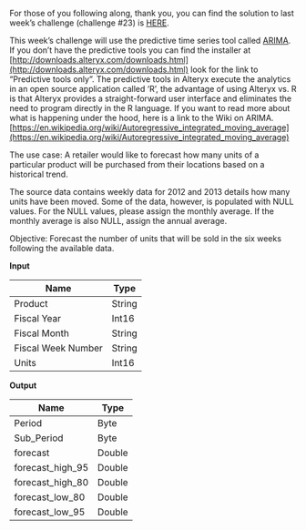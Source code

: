 ﻿For those of you following along, thank you, you can find the solution to last week’s  challenge (challenge #23) is  [HERE](https://community.alteryx.com/t5/Weekly-Challenge/Weekly-Exercise-23-Advanced-Data-Parsing-CPG-Data-Advanced/m-p/36752#U36752).

This week’s  challenge will use the predictive time series tool called  [ARIMA](https://help.alteryx.com/current/designer/arima-tool). If you don’t have the predictive tools you can find the installer at  [http://downloads.alteryx.com/downloads.html](http://downloads.alteryx.com/downloads.html)  look for the link to “Predictive tools only”. The predictive tools in Alteryx execute the analytics in an open source application called ‘R’, the advantage of using Alteryx vs. R is that Alteryx provides a straight-forward user interface and eliminates the need to program directly in the R language. If you want to read more about what is happening under the hood, here is a link to the Wiki on ARIMA.  [https://en.wikipedia.org/wiki/Autoregressive_integrated_moving_average](https://en.wikipedia.org/wiki/Autoregressive_integrated_moving_average)

The use case: A retailer would like to forecast how many units of a particular product will be purchased from their locations based on a historical trend.

The source data contains weekly data for 2012 and 2013 details how many units have been moved. Some of the data, however, is populated with NULL values. For the NULL values, please assign the monthly average. If the monthly average is also NULL, assign the annual average.

Objective: Forecast the number of units that will be sold in the six weeks following the available data.

**Input**


|        Name        |  Type  |
|--------------------|--------|
| Product            | String |
| Fiscal Year        | Int16  |
| Fiscal Month       | String |
| Fiscal Week Number | String |
| Units              | Int16  |


**Output**


|       Name       |  Type  |
|------------------|--------|
| Period           | Byte   |
| Sub_Period       | Byte   |
| forecast         | Double |
| forecast_high_95 | Double |
| forecast_high_80 | Double |
| forecast_low_80  | Double |
| forecast_low_95  | Double |


